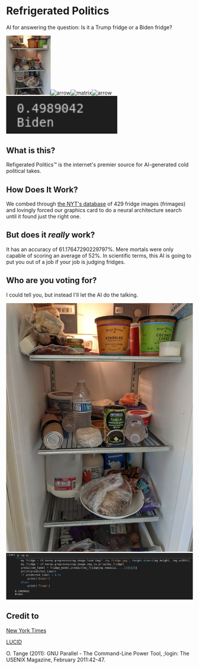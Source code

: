 # Refrigerated Politics
AI for answering the question: Is it a Trump fridge or a Biden fridge?

<img src="https://github.com/phonetic-ai/refrigerated-politics/blob/main/my_fridge.jpg?raw=true" alt="my fridge" width="120" /><img src="https://publicdomainvectors.org/photos/aiga_right_arrow.png" alt="arrow" width="100" /><img src="https://techcrunch.com/wp-content/uploads/2014/12/matrix.jpg" alt="matrix" width="200"/><img src="https://publicdomainvectors.org/photos/aiga_right_arrow.png" alt="arrow" width="100" /><img src="https://github.com/phonetic-ai/refrigerated-politics/blob/main/screenshot_vote_small.png" alt="my vote" width="300"/>

## What is this?
Refigerated Politics™ is the internet's premier source for AI-generated cold political takes.

## How Does It Work?
We combed through [the NYT's database](https://www.nytimes.com/interactive/2020/10/27/upshot/biden-trump-poll-quiz.html) of 429 fridge images (frimages) and lovingly forced our graphics card to do a neural architecture search until it found just the right one.

## But does it *really* work?
It has an accuracy of 61.17647290229797%. Mere mortals were only capable of scoring an average of 52%. In scientific terms, this AI is going to put you out of a job if your job is judging fridges.

## Who are you voting for?
I could tell you, but instead I'll let the AI do the talking.

![my fridge](https://github.com/phonetic-ai/refrigerated-politics/blob/main/my_fridge.jpg?raw=true)
![my vote](https://github.com/phonetic-ai/refrigerated-politics/blob/main/screenshot_vote_large.png?raw=true)

## Credit to
[New York Times](https://www.nytimes.com/interactive/2020/10/27/upshot/biden-trump-poll-quiz.html)

[LUCID](https://luc.id)

O. Tange (2011): GNU Parallel - The Command-Line Power Tool,
  ;login: The USENIX Magazine, February 2011:42-47.
